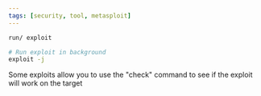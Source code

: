 ```yaml
---
tags: [security, tool, metasploit]
---
```


````bash
run/ exploit

# Run exploit in background
exploit -j
````

Some exploits allow you to use the "check" command to see if the exploit will work on the target
